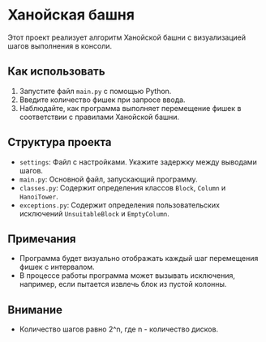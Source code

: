 # Ханойская башня

Этот проект реализует алгоритм Ханойской башни с визуализацией шагов выполнения в консоли.

## Как использовать

1. Запустите файл `main.py` с помощью Python.
2. Введите количество фишек при запросе ввода.
3. Наблюдайте, как программа выполняет перемещение фишек в соответствии с правилами Ханойской башни.

## Структура проекта

- `settings`: Файл с настройками. Укажите задержку между выводами шагов.
- `main.py`: Основной файл, запускающий программу.
- `classes.py`: Содержит определения классов `Block`, `Column` и `HanoiTower`.
- `exceptions.py`: Содержит определения пользовательских исключений `UnsuitableBlock` и `EmptyColumn`.

## Примечания

- Программа будет визуально отображать каждый шаг перемещения фишек с интервалом.
- В процессе работы программа может вызывать исключения, например, если пытается извлечь блок из пустой колонны.

## Внимание

- Количество шагов равно 2^n, где n - количество дисков. 